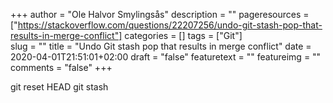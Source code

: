 +++
author = "Ole Halvor Smylingsås"
description = ""
pageresources = ["https://stackoverflow.com/questions/22207256/undo-git-stash-pop-that-results-in-merge-conflict"]
categories = []
tags = ["Git"]     
slug = ""
title = "Undo Git stash pop that results in merge conflict"
date = 2020-04-01T21:51:01+02:00
draft = "false"
featuretext = ""
featureimg = ""
comments = "false"
+++

git reset HEAD
git stash
